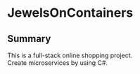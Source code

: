 # JewelsOnContainers

## Summary

This is a full-stack online shopping project.</br> 
Create microservices by using C#.







